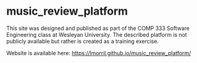 # music_review_platform
This site was designed and published as part of the COMP 333 Software Engineering class at Wesleyan University. The described platform is not publicly available but rather is created as a training exercise.


Website is available here: https://lmorril.github.io/music_review_platform/
